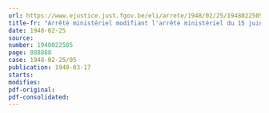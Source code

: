 ```yaml
---
url: https://www.ejustice.just.fgov.be/eli/arrete/1948/02/25/1948022505/justel
title-fr: "Arrêté ministériel modifiant l'arrêté ministériel du 15 juin 1947, abrogeant et remplaçant l'arrêté ministériel du 5 août 1946, portant coordination de la réglementation de la distribution des combustibles"
date: 1948-02-25
source:
number: 1948022505
page: 888888
case: 1948-02-25/05
publication: 1948-03-17
starts:
modifies:
pdf-original:
pdf-consolidated:
---
```


